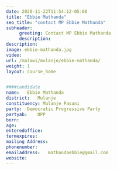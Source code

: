 ```yaml
---
date: 2020-11-22T11:54:12-05:00
title: "Ebbie Mathanda"
seo_title: "contact MP Ebbie Mathanda"
subheader:
     greeting: Contact MP Ebbie Mathanda
     description: 
description: 
image: ebbie-mathanda.jpg
video: 
url: /malawi/mulanje/ebbie-mathanda/
weight: 1
layout: course_home


####candidate
name:	Ebbie Mathanda
district:	Mulanje
constituency: Mulanje Pasani
party:	Democratic Progressive Party
partyab:	DPP
born:
age: 
enteredoffice:	
termexpires:	
mailing Address:
phonenumber:	
emailaddress:	mathandaebbie@gmail.com
website:	
---
```


